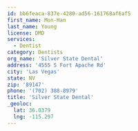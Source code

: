 ```yaml
---
id: bb6feaca-837e-4280-ad56-161768af6af5
first_name: Mon-Han
last_name: Young
license: DMD
services:
  - Dentist
category: Dentists
org_name: 'Silver State Dental'
address: '4555 S Fort Apache Rd'
city: 'Las Vegas'
state: NV
zip: '89147'
phone: '(702) 388-8979'
title: 'Silver State Dental'
_geoloc:
  lat: 36.0379
  lng: -115.297
---
```

